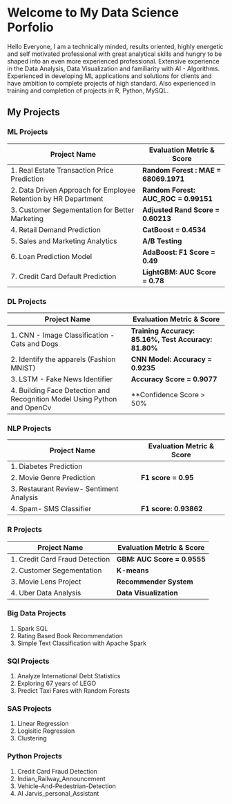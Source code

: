 # Welcome to My Data Science Porfolio

Hello Everyone, I am a technically minded, results oriented, highly energetic and self motivated professional with great analytical skills and hungry to be shaped into an even more experienced professional. Extensive experience in the Data Analysis, Data Visualization and familiarity with AI - Algorithms. Experienced in developing ML applications and solutions for clients and have ambition to complete projects of high standard. Also experienced in training and completion of projects in R, Python, MySQL.

## My Projects

### ML Projects
|**Project Name** | **Evaluation Metric & Score** |
| --- | --- |
|1. Real Estate Transaction Price Prediction | **Random Forest : MAE = 68069.1971** |
|2. Data Driven Approach for Employee Retention by HR Department |**Random Forest: AUC_ROC = 0.99151** |
|3. Customer Segementation for Better Marketing |**Adjusted Rand Score = 0.60213** |
|4. Retail Demand Prediction |**CatBoost = 0.4534** |
|5. Sales and Marketing Analytics |**A/B Testing** |
|6. Loan Prediction Model |**AdaBoost: F1 Score = 0.49** |
|7. Credit Card Default Prediction |**LightGBM: AUC Score = 0.78** |
 
### DL Projects
|**Project Name** | **Evaluation Metric & Score** |
| --- | --- |
|1. CNN - Image Classification - Cats and Dogs |**Training Accuracy: 85.16%, Test Accuracy: 81.80%**
|2. Identify the apparels (Fashion MNIST) |**CNN Model: Accuracy = 0.9235** |
|3. LSTM - Fake News Identifier |**Accuracy Score = 0.9077** |
|4. Building Face Detection and Recognition Model Using Python and OpenCv |**Confidence Score > 50%|

### NLP Projects
|**Project Name** | **Evaluation Metric & Score** |
| --- | --- |
|1. Diabetes Prediction |
|2. Movie Genre Prediction | **F1 score = 0.95** | 
|3. Restaurant Review- Sentiment Analysis |
|4. Spam- SMS Classifier | **F1 score: 0.93862** |

### R Projects
|**Project Name** | **Evaluation Metric & Score** |
| --- | --- |
|1. Credit Card Fraud Detection |**GBM: AUC Score = 0.9555** |
|2. Customer Segementation |**K-means** 
|3. Movie Lens Project |**Recommender System** |
|4. Uber Data Analysis |**Data Visualization** |

### Big Data Projects
1. Spark SQL
2. Rating Based Book Recommendation
3. Simple Text Classification with Apache Spark

### SQl Projects
1. Analyze International Debt Statistics
2. Exploring 67 years of LEGO
3. Predict Taxi Fares with Random Forests

### SAS Projects
1. Linear Regression
2. Logisitic Regression
3. Clustering

### Python Projects
1. Credit Card Fraud Detection
2. Indian_Railway_Announcement
3. Vehicle-And-Pedestrian-Detection
4. AI Jarvis_personal_Assistant
